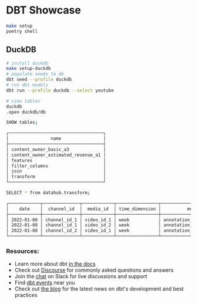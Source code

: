 # DBT Showcase

```bash
make setup
poetry shell
```

## DuckDB

```bash
# install duckdb
make setup-duckdb
# populate seeds to db
dbt seed --profile duckdb
# run dbt models
dbt run --profile duckdb --select youtube

# view tables
duckdb
.open duckdb/db

SHOW tables;

┌────────────────────────────────────┐
│                name                │
├────────────────────────────────────┤
│ content_owner_basic_a3             │
│ content_owner_estimated_revenue_a1 │
│ features                           │
│ filter_columns                     │
│ join                               │
│ transform                          │
└────────────────────────────────────┘

SELECT * from datahub.transform;

┌────────────┬──────────────┬────────────┬────────────────┬───────────────────────────────┬──────────────┐
│    date    │  channel_id  │  media_id  │ time_dimension │          metric_name          │ metric_value │
├────────────┼──────────────┼────────────┼────────────────┼───────────────────────────────┼──────────────┤
│ 2022-01-08 │ channel_id_1 │ video_id_1 │ week           │ annotation_click_through_rate │ 0.05         │
│ 2022-01-08 │ channel_id_1 │ video_id_2 │ week           │ annotation_click_through_rate │ 0.05         │
│ 2022-01-08 │ channel_id_2 │ video_id_1 │ week           │ annotation_click_through_rate │ 0.05         │
└────────────┴──────────────┴────────────┴────────────────┴───────────────────────────────┴──────────────┘


 ```

 ### Resources:
- Learn more about dbt [in the docs](https://docs.getdbt.com/docs/introduction)
- Check out [Discourse](https://discourse.getdbt.com/) for commonly asked questions and answers
- Join the [chat](https://community.getdbt.com/) on Slack for live discussions and support
- Find [dbt events](https://events.getdbt.com) near you
- Check out [the blog](https://blog.getdbt.com/) for the latest news on dbt's development and best practices

